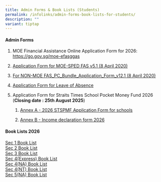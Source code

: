 ```yaml
---
title: Admin Forms & Book Lists (Students)
permalink: /infolinks/admin-forms-book-lists-for-students/
description: ""
variant: tiptap
---
```

<h4><strong>Admin Forms</strong></h4>
<ol data-tight="true" class="tight">
<li>
<p>MOE Financial Assistance Online Application Form for 2026: <a href="https://go.gov.sg/moe-efasggas" rel="noopener noreferrer nofollow" target="_blank">https://go.gov.sg/moe-efasggas</a>
</p>
</li>
<li>
<p><a href="/files/admin%20form3.pdf" rel="noopener noreferrer nofollow" target="_blank">Application Form for MOE-SPED FAS v5.1 (8 April 2020)</a>
<br>
</p>
</li>
<li>
<p><a href="/files/admin%20form4.pdf" rel="noopener noreferrer nofollow" target="_blank">For NON-MOE FAS_PC_Bundle_Application_Form_v12.1 (8 April 2020)</a>
<br>
</p>
</li>
<li>
<p><a href="/files/loaform.pdf" rel="noopener noreferrer nofollow" target="_blank">Application Form for Leave of Absence</a>
<br>
</p>
</li>
<li>
<p>Application Form for Straits Times School Pocket Money Fund 2026
<br>(<strong>Closing date : 25th August 2025</strong>)</p>
<ol data-tight="true" class="tight">
<li>
<p><a href="/files/Annex_A___2026_STSPMF_Application_Form_for_schools.pdf" rel="noopener nofollow" target="_blank">Annex A - 2026 STSPMF Application Form for schools</a>
</p>
</li>
<li>
<p><a href="/files/Annex_B___Income_declaration_form_2026.pdf" rel="noopener noreferrer nofollow" target="_blank">Annex B - Income declaration form 2026</a>
</p>
</li>
</ol>
</li>
</ol>
<h4><strong>Book Lists 2026</strong></h4>
<p><a href="/files/ZHSS_2026_Sec1.pdf" rel="noopener nofollow" target="_blank">Sec 1 Book List</a>
<br><a href="/files/ZHSS_2026_Sec2.pdf" rel="noopener nofollow" target="_blank">Sec 2 Book List</a>
<br><a href="/files/ZHSS_2026_Sec3.pdf" rel="noopener nofollow" target="_blank">Sec 3 Book List</a>
<br><a href="/files/ZHSS_2026_Sec4__EXP_.pdf" rel="noopener nofollow" target="_blank">Sec 4(Express) Book List</a>
<br><a href="/files/ZHSS_2026_Sec4__NA_.pdf" rel="noopener nofollow" target="_blank">Sec 4(NA) Book List</a>
<br><a href="/files/ZHSS_2026_Sec4__NT_.pdf" rel="noopener nofollow" target="_blank">Sec 4(NT) Book List</a>
<br><a href="/files/ZHSS_2026_Sec5__NA_.pdf" rel="noopener nofollow" target="_blank">Sec 5(NA) Book List</a>
</p>
<p></p>
<p></p>
